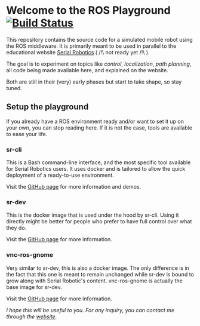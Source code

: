 # Welcome to the ROS Playground [![Build Status](https://travis-ci.org/cyrillg/ros-playground.svg?branch=master)](https://travis-ci.org/cyrillg/ros-playground)

This repository contains the source code for a simulated mobile robot using the ROS middleware. It is primarily meant to be used in parallel to the educational website [Serial Robotics](https://serial-robotics.org/) ( /!\ not ready yet /!\ ).

The goal is to experiment on topics like _control_, _localization_, _path planning_, all code being made available here, and explained on the website.

Both are still in their (very) early phases but start to take shape, so stay tuned.

## Setup the playground

If you already have a ROS environment ready and/or want to set it up on your own, you can stop reading here. If it is not the case, tools are available to ease your life.

### sr-cli

This is a Bash command-line interface, and the most specific tool available for Serial Robotics users. It uses docker and is tailored to allow the quick deployment of a ready-to-use environment.

Visit the [GitHub page](https://github.com/cyrillg/sr-cli) for more information and demos.

### sr-dev

This is the docker image that is used under the hood by sr-cli. Using it directly might be better for people who prefer to have full control over what they do.

Visit the [GitHub page](https://github.com/cyrillg/sr-dev) for more information.

### vnc-ros-gnome

Very similar to sr-dev, this is also a docker image. The only difference is in the fact that this one is meant to remain unchanged while sr-dev is bound to grow along with Serial Robotic's content. vnc-ros-gnome is actually the base image for sr-dev.

Visit the [GitHub page](https://github.com/cyrillg/vnc-ros-gnome) for more information.

_I hope this will be useful to you. For any inquiry, you can contact me through the [website](https://serial-robotics.org)._
